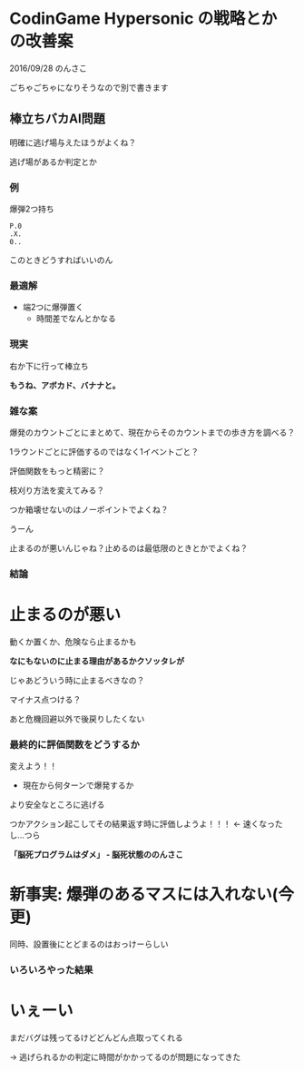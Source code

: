 CodinGame Hypersonic の戦略とか の改善案
======

2016/09/28 のんさこ

ごちゃごちゃになりそうなので別で書きます

## 棒立ちバカAI問題

明確に逃げ場与えたほうがよくね？

逃げ場があるか判定とか

### 例

爆弾2つ持ち

```
P.0
.X.
0..
```

このときどうすればいいのん

### 最適解

- 端2つに爆弾置く
  - 時間差でなんとかなる

### 現実

右か下に行って棒立ち

**もうね、アボカド、バナナと。**

### 雑な案

爆発のカウントごとにまとめて、現在からそのカウントまでの歩き方を調べる？

1ラウンドごとに評価するのではなく1イベントごと？

評価関数をもっと精密に？

枝刈り方法を変えてみる？

つか箱壊せないのはノーポイントでよくね？

うーん

止まるのが悪いんじゃね？止めるのは最低限のときとかでよくね？

### 結論

# 止まるのが悪い

動くか置くか、危険なら止まるかも

**なにもないのに止まる理由があるかクソッタレが**

じゃあどういう時に止まるべきなの？

マイナス点つける？

あと危機回避以外で後戻りしたくない

### 最終的に評価関数をどうするか

変えよう！！

- 現在から何ターンで爆発するか

より安全なところに逃げる

つかアクション起こしてその結果返す時に評価しようよ！！！ <- 速くなったし…つら

**「脳死プログラムはダメ」 - 脳死状態ののんさこ**



# 新事実: 爆弾のあるマスには入れない(今更)

同時、設置後にとどまるのはおっけーらしい

### いろいろやった結果

# いぇーい

まだバグは残ってるけどどんどん点取ってくれる

-> 逃げられるかの判定に時間がかかってるのが問題になってきた